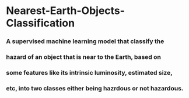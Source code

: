 # Nearest-Earth-Objects-Classification
### A supervised machine learning model that classify the
### hazard of an object that is near to the Earth, based on
### some features like its intrinsic luminosity, estimated size,
### etc, into two classes either being hazrdous or not hazardous.
